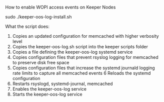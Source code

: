 
How to enable WOPI access events on Keeper Nodes

sudo ./keeper-oos-log-install.sh

What the script does:
1. Copies an updated configuration for memcached with higher verbosity level
2. Copies the keeper-oos-log.sh script into the keeper scripts folder 
3. Copies a file defining the keeper-oos-log systemd service
4. Copies configuration files that prevent rsyslog logging for memcached to preserve disk free space
5. Copies configuration files that increase the systemd journald logging rate limits to capture all memcached events
6  Reloads the systemd configuration
7. Restarts rsyslogd, systemd-journal, memcached
6. Enables the keeper-oos-log service
7. Starts the keeper-oos-log service
